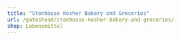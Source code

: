 ```yaml
---
title: "Stenhouse Kosher Bakery and Groceries"
url: /gateshead/stenhouse-kosher-bakery-and-groceries/
shop: Lebensmittel
---
```

